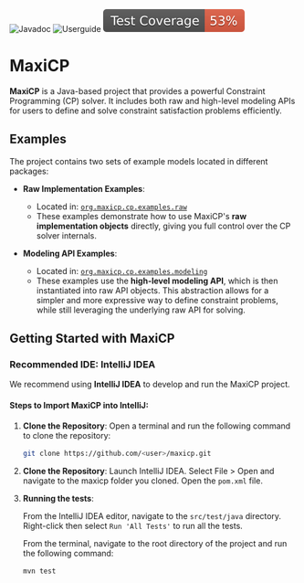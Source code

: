 

![Javadoc](https://github.com/aia-uclouvain/maxicp/actions/workflows/javadoc.yml/badge.svg)
![Userguide](https://github.com/aia-uclouvain/maxicp/actions/workflows/userguide.yml/badge.svg)
![Coverage](https://raw.githubusercontent.com/aia-uclouvain/maxicp/refs/heads/gh-pages/badges/coverbadge.svg)
<!-- ![Test coverage](https://raw.githubusercontent.com/<username>/<repository>/badges/badges/<branch>/badge.svg) -->

# MaxiCP

**MaxiCP** is a Java-based project that provides a powerful Constraint Programming (CP) solver. 
It includes both raw and high-level modeling APIs for users to define and solve constraint satisfaction problems efficiently.

## Examples

The project contains two sets of example models located in different packages:

- **Raw Implementation Examples**:
    - Located in: [`org.maxicp.cp.examples.raw`](https://github.com/<user>/maxicp/tree/master/src/main/java/org/maxicp/cp/examples/raw)
    - These examples demonstrate how to use MaxiCP's **raw implementation objects** directly, giving you full control over the CP solver internals.

- **Modeling API Examples**:
    - Located in: [`org.maxicp.cp.examples.modeling`](https://github.com/<user>/maxicp/tree/master/src/main/java/org/maxicp/cp/examples/modeling)
    - These examples use the **high-level modeling API**, which is then instantiated into raw API objects. This abstraction allows for a simpler and more expressive way to define constraint problems, while still leveraging the underlying raw API for solving.

## Getting Started with MaxiCP

### Recommended IDE: IntelliJ IDEA

We recommend using **IntelliJ IDEA** to develop and run the MaxiCP project.

#### Steps to Import MaxiCP into IntelliJ:

1. **Clone the Repository**:
   Open a terminal and run the following command to clone the repository:
   ```bash
   git clone https://github.com/<user>/maxicp.git
    ```

2. **Clone the Repository**:
   Launch IntelliJ IDEA.
   Select File > Open and navigate to the maxicp folder you cloned. 
   Open the `pom.xml` file.

3. **Running the tests**:

    From the IntelliJ IDEA editor, navigate to the `src/test/java` directory.
    Right-click then select `Run 'All Tests'` to run all the tests.

    From the terminal, navigate to the root directory of the project and run the following command:
    ```bash
    mvn test
    ```



